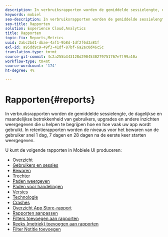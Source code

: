 ```yaml
---
description: In verbruiksrapporten worden de gemiddelde sessielengte, de dagelijkse en maandelijkse betrokkenheid van gebruikers, upgrades en andere inzichten weergegeven die u helpen te begrijpen hoe en hoe vaak uw app wordt gebruikt. In retentierapporten worden de niveaus voor het bewaren van de gebruiker snel 1 dag, 7 dagen en 28 dagen na de eerste keer starten weergegeven.
keywords: mobiel
seo-description: In verbruiksrapporten worden de gemiddelde sessielengte, de dagelijkse en maandelijkse betrokkenheid van gebruikers, upgrades en andere inzichten weergegeven die u helpen te begrijpen hoe en hoe vaak uw app wordt gebruikt. In retentierapporten worden de niveaus voor het bewaren van de gebruiker snel 1 dag, 7 dagen en 28 dagen na de eerste keer starten weergegeven.
seo-title: Rapporten
solution: Experience Cloud,Analytics
title: Rapporten
topic-fix: Reports,Metrics
uuid: 2abc2bd1-dbae-4af1-9b8d-1df2f6d3a81f
exl-id: a95dd9c9-49f3-41df-87bf-6a2ac0d46c5c
translation-type: tm+mt
source-git-commit: 4c2a255b343128d2904530279751767e7f99a10a
workflow-type: tm+mt
source-wordcount: '174'
ht-degree: 4%

---
```


# Rapporten{#reports}

In verbruiksrapporten worden de gemiddelde sessielengte, de dagelijkse en maandelijkse betrokkenheid van gebruikers, upgrades en andere inzichten weergegeven die u helpen te begrijpen hoe en hoe vaak uw app wordt gebruikt. In retentierapporten worden de niveaus voor het bewaren van de gebruiker snel 1 dag, 7 dagen en 28 dagen na de eerste keer starten weergegeven.

U kunt de volgende rapporten in Mobiele UI produceren:

* [Overzicht](/help/using/usage/usage-overview.md)
* [Gebruikers en sessies](/help/using/usage/users-sessions.md)
* [Bewaren](/help/using/usage/reports-retention.md)
* [Trechter](/help/using/usage/reports-funnel.md)
* [Paden weergeven](/help/using/usage/reports-view-paths.md)
* [Paden voor handelingen](/help/using/usage/reports-action-paths.md)
* [Versies](/help/using/usage/c-reports-versions.md)
* [Technologie](/help/using/usage/reports-technology.md)
* [Crashes](/help/using/usage/c-crashes.md)
* [Overzicht App Store-rapport](/help/using/usage/c-app-store-store-performance.md)
* [Rapporten aanpassen](/help/using/usage/reports-customize/reports-customize.md)
* [Filters toevoegen aan rapporten](/help/using/usage/reports-customize/t-reports-customize.md)
* [Reeks (metriek) toevoegen aan rapporten](/help/using/usage/reports-customize/t-reports-series.md)
* [Filter Notitie toevoegen](/help/using/usage/reports-customize/t-sticky-filter.md)
